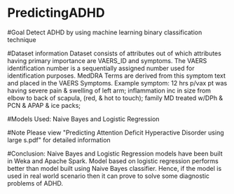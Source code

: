# PredictingADHD

#Goal
Detect ADHD by using machine learning binary classification technique

#Dataset information
Dataset consists of attributes out of which attributes having primary importance are VAERS_ID and symptoms. The VAERS identification number is a sequentially assigned number used for identification purposes. MedDRA Terms are derived from this symptom text and placed in the VAERS Symptoms.
Example symptom: 12 hrs p/vax pt was having severe pain & swelling of left arm; inflammation inc in size from elbow to back of scapula, (red, & hot to touch); family MD treated w/DPh & PCN & APAP & ice packs;

#Models Used:
Naive Bayes and Logistic Regression

#Note
Please view "Predicting Attention Deficit Hyperactive Disorder using large s.pdf" for detailed information

#Conclusion:
Naive Bayes and Logistic Regression models have been built in Weka and Apache Spark. Model based on logistic regression performs better than model built using Naive Bayes classifier. Hence, if the model is used in real world scenario then it can prove to solve some diagnostic problems of ADHD.


